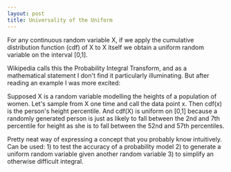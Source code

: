 ```yaml
---
layout: post
title: Universality of the Uniform
---
```


For any continuous random variable X, if we apply the cumulative distribution function (cdf) of X to X itself we obtain a uniform random variable on the interval [0,1].

Wikipedia calls this the Probability Integral Transform, and as a mathematical statement I don't find it particularly illuminating. But after reading an example I was more excited:

Supposed X is a random variable modelling the heights of a population of women. Let's sample from X one time and call the data point x.  Then cdf(x) is the person's height percentile.  And cdf(X) is uniform on [0,1] because a randomly generated person is just as likely to fall between the 2nd and 7th percentile for height as she is to fall between the 52nd and 57th percentiles.  

Pretty neat way of expressing a concept that you probably know intuitively. Can be used: 1) to test the accuracy of a probability model  2) to generate a uniform random variable given another random variable 3) to simplify an otherwise difficult integral.

